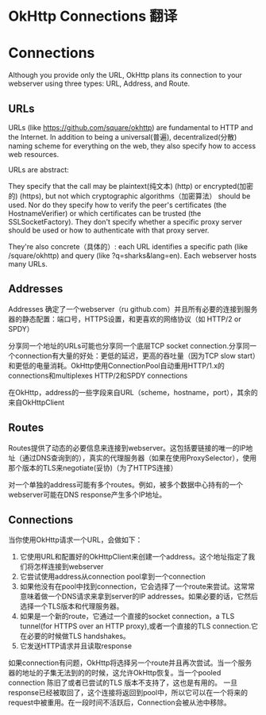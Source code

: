 # OkHttp Connections 翻译

# Connections

Although you provide only the URL, OkHttp plans its connection to your webserver using three types: URL, Address, and Route.

## URLs

URLs (like https://github.com/square/okhttp) are fundamental to HTTP and the Internet. In addition to being a universal(普遍), decentralized(分散) naming scheme for everything on the web, they also specify how to access web resources.

URLs are abstract:

They specify that the call may be plaintext(纯文本) (http) or encrypted(加密的) (https), but not which cryptographic algorithms（加密算法） should be used. Nor do they specify how to verify the peer's certificates (the HostnameVerifier) or which certificates can be trusted (the SSLSocketFactory).
They don't specify whether a specific proxy server should be used or how to authenticate with that proxy server.

They're also concrete（具体的）: each URL identifies a specific path (like /square/okhttp) and query (like ?q=sharks&lang=en). Each webserver hosts many URLs.

## Addresses

Addresses 确定了一个webserver（ru github.com）并且所有必要的连接到服务器的静态配置：端口号，HTTPS设置，和更喜欢的网络协议（如 HTTP/2 or SPDY）

分享同一个地址的URLs可能也分享同一个底层TCP socket connection.分享同一个connection有大量的好处：更低的延迟，更高的吞吐量（因为TCP slow start）和更低的电量消耗。OkHttp使用ConnectionPool自动重用HTTP/1.x的connections和multiplexes HTTP/2和SPDY connections

在OkHttp，address的一些字段来自URL（scheme，hostname，port），其余的来自OkHttpClient

## Routes

Routes提供了动态的必要信息来连接到webserver。这包括要链接的唯一的IP地址（通过DNS查询到的），真实的代理服务器（如果在使用ProxySelector），使用那个版本的TLS来negotiate(妥协)（为了HTTPS连接）

对一个单独的address可能有多个routes。例如，被多个数据中心持有的一个webserver可能在DNS response产生多个IP地址。

## Connections

当你使用OkHttp请求一个URL，会做如下：

 1. 它使用URL和配置好的OkHttpClient来创建一个address。这个地址指定了我们将怎样连接到webserver
 2. 它尝试使用address从connection pool拿到一个connection
 3. 如果他没有在pool中找到connection，它会选择了一个route来尝试。这常常意味着做一个DNS请求来拿到server的IP addresses。如果必要的话，它然后选择一个TLS版本和代理服务器。
 4. 如果是一个新的route，它通过一个直接的socket connection，a TLS tunnel(for HTTPS over an HTTP proxy),或者一个直接的TLS connection.它在必要的时候做TLS handshakes。
 5. 它发送HTTP请求并且读取response
 
 如果connection有问题，OkHttp将选择另一个route并且再次尝试。当一个服务器的地址的子集无法到的的时候，这允许OkHttp恢复。当一个pooled connection 陈旧了或者已尝试的TLS 版本不支持了，这也是有用的。
 一旦response已经被取回了，这个连接将返回到pool中，所以它可以在一个将来的request中被重用。在一段时间不活跃后，Connection会被从池中移除。